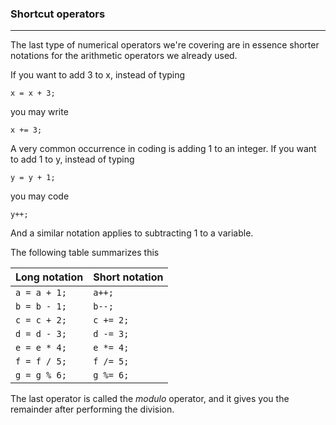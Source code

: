 ### Shortcut operators
***

The last type of numerical operators we're covering are in essence shorter notations for the arithmetic operators we already used.

If you want to add 3 to x, instead of typing

`x = x + 3;`

you may write

`x += 3;`

A very common occurrence in coding is adding 1 to an integer.
If you want to add 1 to y, instead of typing

`y = y + 1;`

you may code

`y++;`

And a similar notation applies to subtracting 1 to a variable.

The following table summarizes this

| Long notation | Short notation |
|---------------|----------------|
| `a = a + 1;`    | `a++; `          |
| `b = b - 1;`    | `b--; `          |
| `c = c + 2;`    | `c += 2; `       |
| `d = d - 3;`    | `d -= 3;  `      |
| `e = e * 4; `   | `e *= 4;  `      |
| `f = f / 5;  `  | `f /= 5; `       |
| `g = g % 6; `   | `g %= 6;    `    |

The last operator is called the *modulo* operator, and it gives you the remainder after performing the division.